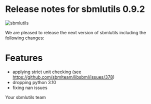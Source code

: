 # Release notes for sbmlutils 0.9.2
![sbmlutils](https://github.com/matthiaskoenig/sbmlutils/raw/develop/docs_builder/images/sbmlutils-logo-60.png)

We are pleased to release the next version of sbmlutils including the
following changes:

# Features
- applying strict unit checking (see https://github.com/sbmlteam/libsbml/issues/378)
- dropping python 3.10
- fixing nan issues

Your sbmlutils team
